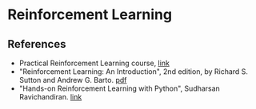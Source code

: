 # Reinforcement Learning

## References
- Practical Reinforcement Learning course, [link](https://www.coursera.org/learn/practical-rl)
- "Reinforcement Learning: An Introduction", 2nd edition, by Richard S. Sutton and Andrew G. Barto. [pdf](https://web.stanford.edu/class/psych209/Readings/SuttonBartoIPRLBook2ndEd.pdf)
- "Hands-on Reinforcement Learning with Python", Sudharsan Ravichandiran. [link](https://librariestech.com/category/computer-science/hands-on-reinforcement-learning-with-python-master-reinforcement-and-deep-reinforcement-learning-using-openai-gym-and-tensorflow/)
